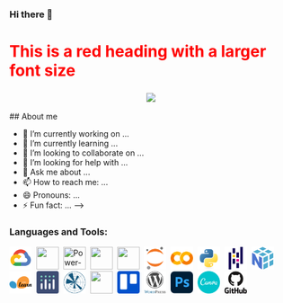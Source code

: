 ### Hi there 👋
<h2 style="color: red; font-size: 200%;">This is a red heading with a larger font size</h2>
<p align="center">
  <a href="https://github.com/DenverCoder1/readme-typing-svg"><img src="https://readme-typing-svg.herokuapp.com?font=Time+New+Roman&color=%23C8BE25&size=30&center=true&vCenter=true&width=600&height=100&lines=Data+Analyst;Business+Intelligence;Creative;Always+learning+new+things"></a>
</p>
## About me

- 🔭 I’m currently working on ...
- 🌱 I’m currently learning ...
- 👯 I’m looking to collaborate on ...
- 🤔 I’m looking for help with ...
- 💬 Ask me about ...
- 📫 How to reach me: ...
- 😄 Pronouns: ...
- ⚡ Fun fact: ...
-->
<h3 align="left">Languages and Tools:</h3>
<div align="left">
<img src="https://github.com/devicons/devicon/blob/master/icons/googlecloud/googlecloud-original.svg" tittle="Google-Cloud" width="40" height="40"/>&nbsp;
<img src="https://cdn.icon-icons.com/icons2/2699/PNG/512/google_bigquery_logo_icon_168150.png" tittle="Big-Query" width="40" height="40"/>&nbsp;
<img src="https://logos-world.net/wp-content/uploads/2022/02/Power-BI-Logo-700x394.png" title="Power-BI" width="40" height="40"/>&nbsp;
<img src="https://cdn.simpleicons.org/microsoftexcel" tittle="Microsoft-Excel" width="40" height="40"/>&nbsp;
<img src="https://play-lh.googleusercontent.com/lEHoMZRVQkUJynaNLUmG2f6cxHpL7I03afYruxq-wR35JdC7bkf3lvCesynZk3LWcw" tittle="Looker-Studio" width="40" height="40"/>&nbsp;
<img src="https://github.com/devicons/devicon/blob/master/icons/jupyter/jupyter-original.svg" tittle ="Jupyter"  width="40" height="40"/>&nbsp;
<img src="https://github.com/dariakiseleva/devicon/blob/new-icon-googlecolab/icons/googlecolab/googlecolab-original.svg" tittle="Google-Colab" width="40" height="40"/>&nbsp;
<img src="https://github.com/devicons/devicon/blob/master/icons/python/python-original.svg" title="Python" width="40" height="40"/>&nbsp;
<img src="https://github.com/devicons/devicon/blob/master/icons/pandas/pandas-original.svg" title="Pandas" width="40" height="40"/>&nbsp;
<img src="https://github.com/devicons/devicon/blob/master/icons/numpy/numpy-original.svg" title="NumPy" width="40" height="40"/>&nbsp;
<img src="https://github.com/devicons/devicon/blob/master/icons/scikitlearn/scikitlearn-original.svg" tittle="SciKitLearn" width="40" height="40"/>&nbsp;
<img src="https://github.com/devicons/devicon/blob/6910f0503efdd315c8f9b858234310c06e04d9c0/icons/plotly/plotly-original.svg?plain=1" tittle="Plotly" width="40" height="40"/>&nbsp;
<img src="https://github.com/devicons/devicon/blob/6910f0503efdd315c8f9b858234310c06e04d9c0/icons/matplotlib/matplotlib-plain.svg?plain=1" tittle="Matplotlib" width="40" height="40"/>&nbsp;
<img src="https://upload.wikimedia.org/wikipedia/commons/thumb/0/04/ChatGPT_logo.svg/512px-ChatGPT_logo.svg.png" tittle="ChatGPT" width="40" height="40"/>&nbsp;
<img src="https://github.com/devicons/devicon/blob/master/icons/trello/trello-plain.svg" title="Trello" width="40" height="40"/>&nbsp;
<img src="https://github.com/devicons/devicon/blob/master/icons/wordpress/wordpress-original.svg" title="WordPress" width="40" height="40"/>&nbsp;
<img src="https://github.com/devicons/devicon/blob/6910f0503efdd315c8f9b858234310c06e04d9c0/icons/photoshop/photoshop-original.svg?plain=1" tittle="Photoshop" width="40" height="40"/>&nbsp;
<img src="https://github.com/devicons/devicon/blob/master/icons/canva/canva-original.svg" title="Canva" width="40" height="40"/>&nbsp;
<img src="https://github.com/devicons/devicon/blob/master/icons/github/github-original-wordmark.svg" title="Github" width="40" height="40"/>&nbsp;
</div>
